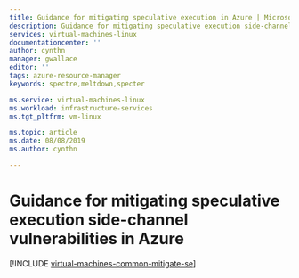 ```yaml
---
title: Guidance for mitigating speculative execution in Azure | Microsoft Docs
description: Guidance for mitigating speculative execution side-channel vulnerabilities in Azure.
services: virtual-machines-linux
documentationcenter: ''
author: cynthn
manager: gwallace
editor: ''
tags: azure-resource-manager
keywords: spectre,meltdown,specter

ms.service: virtual-machines-linux
ms.workload: infrastructure-services
ms.tgt_pltfrm: vm-linux

ms.topic: article
ms.date: 08/08/2019
ms.author: cynthn

---
```




# Guidance for mitigating speculative execution side-channel vulnerabilities in Azure

[!INCLUDE [virtual-machines-common-mitigate-se](../../../includes/virtual-machines-common-mitigate-se.md)]
